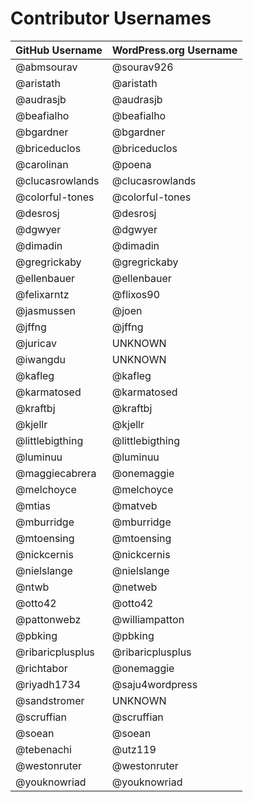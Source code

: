 # Contributor Usernames

| GitHub Username | WordPress.org Username|
| --------------- | --------------------- |
| @abmsourav | @sourav926 |
| @aristath | @aristath |
| @audrasjb | @audrasjb |
| @beafialho | @beafialho |
| @bgardner | @bgardner |
| @briceduclos | @briceduclos |
| @carolinan | @poena |
| @clucasrowlands | @clucasrowlands |
| @colorful-tones | @colorful-tones |
| @desrosj | @desrosj |
| @dgwyer | @dgwyer |
| @dimadin | @dimadin |
| @gregrickaby | @gregrickaby |
| @ellenbauer | @ellenbauer |
| @felixarntz | @flixos90 |
| @jasmussen | @joen |
| @jffng | @jffng |
| @juricav | UNKNOWN |
| @iwangdu | UNKNOWN |
| @kafleg | @kafleg |
| @karmatosed | @karmatosed |
| @kraftbj | @kraftbj |
| @kjellr | @kjellr |
| @littlebigthing | @littlebigthing |
| @luminuu | @luminuu |
| @maggiecabrera | @onemaggie |
| @melchoyce | @melchoyce |
| @mtias | @matveb |
| @mburridge | @mburridge |
| @mtoensing | @mtoensing |
| @nickcernis | @nickcernis |
| @nielslange | @nielslange |
| @ntwb | @netweb |
| @otto42 | @otto42 |
| @pattonwebz | @williampatton |
| @pbking | @pbking |
| @ribaricplusplus | @ribaricplusplus |
| @richtabor | @onemaggie |
| @riyadh1734 | @saju4wordpress |
| @sandstromer | UNKNOWN |
| @scruffian | @scruffian |
| @soean | @soean |
| @tebenachi | @utz119 |
| @westonruter | @westonruter |
| @youknowriad | @youknowriad |
